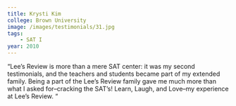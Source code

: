 ```yaml
---
title: Krysti Kim
college: Brown University
image: /images/testimonials/31.jpg
tags:
    - SAT I
year: 2010
---
```


“Lee’s Review is more than a mere SAT center: it was my second testimonials, and
the teachers and students became part of my extended family. Being a part
of the Lee’s Review family gave me much more than what I asked
for–cracking the SAT’s! Learn, Laugh, and Love–my experience at Lee’s
Review. “
